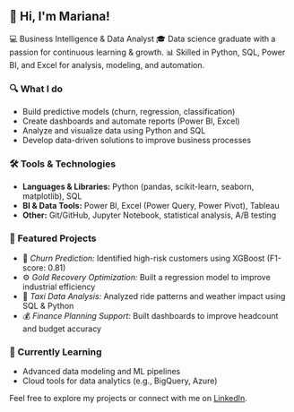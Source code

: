 ## 👋 Hi, I'm Mariana!

💻 Business Intelligence & Data Analyst
🎓 Data science graduate with a passion for continuous learning & growth.
📊 Skilled in Python, SQL, Power BI, and Excel for analysis, modeling, and automation.

### 🔍 What I do
- Build predictive models (churn, regression, classification)
- Create dashboards and automate reports (Power BI, Excel)
- Analyze and visualize data using Python and SQL
- Develop data-driven solutions to improve business processes

### 🛠️ Tools & Technologies
- **Languages & Libraries:** Python (pandas, scikit-learn, seaborn, matplotlib), SQL  
- **BI & Data Tools:** Power BI, Excel (Power Query, Power Pivot), Tableau  
- **Other:** Git/GitHub, Jupyter Notebook, statistical analysis, A/B testing

### 📂 Featured Projects
- 🎯 *Churn Prediction:* Identified high-risk customers using XGBoost (F1-score: 0.81)
- ⚙️ *Gold Recovery Optimization:* Built a regression model to improve industrial efficiency
- 🚕 *Taxi Data Analysis:* Analyzed ride patterns and weather impact using SQL & Python
- 💰 *Finance Planning Support:* Built dashboards to improve headcount and budget accuracy

### 🌱 Currently Learning
- Advanced data modeling and ML pipelines  
- Cloud tools for data analytics (e.g., BigQuery, Azure)


Feel free to explore my projects or connect with me on [LinkedIn](https://www.linkedin.com/in/mariana-pb/).



<!--
**mariana9pb/mariana9pb** is a ✨ _special_ ✨ repository because its `README.md` (this file) appears on your GitHub profile.

Here are some ideas to get you started:

- 🔭 I’m currently working on ...
- 🌱 I’m currently learning ...
- 👯 I’m looking to collaborate on ...
- 🤔 I’m looking for help with ...
- 💬 Ask me about ...
- 📫 How to reach me: ...
- 😄 Pronouns: ...
- ⚡ Fun fact: ...
-->
